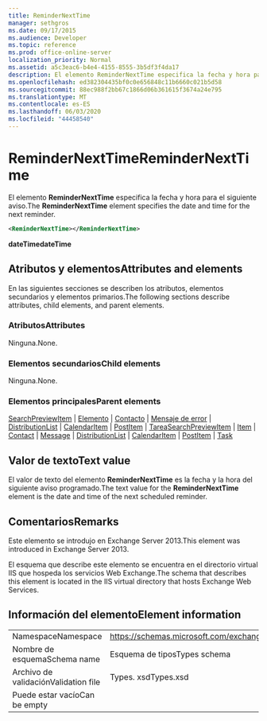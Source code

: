 ```yaml
---
title: ReminderNextTime
manager: sethgros
ms.date: 09/17/2015
ms.audience: Developer
ms.topic: reference
ms.prod: office-online-server
localization_priority: Normal
ms.assetid: a5c3eac6-b4e4-4155-8555-3b5df3f4da17
description: El elemento ReminderNextTime especifica la fecha y hora para el siguiente aviso.
ms.openlocfilehash: ed382304435bf0c0e656848c11b6660c021b5d58
ms.sourcegitcommit: 88ec988f2bb67c1866d06b361615f3674a24e795
ms.translationtype: MT
ms.contentlocale: es-ES
ms.lasthandoff: 06/03/2020
ms.locfileid: "44458540"
---
```

# <a name="remindernexttime"></a><span data-ttu-id="e6c95-103">ReminderNextTime</span><span class="sxs-lookup"><span data-stu-id="e6c95-103">ReminderNextTime</span></span>

<span data-ttu-id="e6c95-104">El elemento **ReminderNextTime** especifica la fecha y hora para el siguiente aviso.</span><span class="sxs-lookup"><span data-stu-id="e6c95-104">The **ReminderNextTime** element specifies the date and time for the next reminder.</span></span> 
  
```XML
<ReminderNextTime></ReminderNextTime>
```

 <span data-ttu-id="e6c95-105">**dateTime**</span><span class="sxs-lookup"><span data-stu-id="e6c95-105">**dateTime**</span></span>
## <a name="attributes-and-elements"></a><span data-ttu-id="e6c95-106">Atributos y elementos</span><span class="sxs-lookup"><span data-stu-id="e6c95-106">Attributes and elements</span></span>

<span data-ttu-id="e6c95-107">En las siguientes secciones se describen los atributos, elementos secundarios y elementos primarios.</span><span class="sxs-lookup"><span data-stu-id="e6c95-107">The following sections describe attributes, child elements, and parent elements.</span></span>
  
### <a name="attributes"></a><span data-ttu-id="e6c95-108">Atributos</span><span class="sxs-lookup"><span data-stu-id="e6c95-108">Attributes</span></span>

<span data-ttu-id="e6c95-109">Ninguna.</span><span class="sxs-lookup"><span data-stu-id="e6c95-109">None.</span></span>
  
### <a name="child-elements"></a><span data-ttu-id="e6c95-110">Elementos secundarios</span><span class="sxs-lookup"><span data-stu-id="e6c95-110">Child elements</span></span>

<span data-ttu-id="e6c95-111">Ninguna.</span><span class="sxs-lookup"><span data-stu-id="e6c95-111">None.</span></span>
  
### <a name="parent-elements"></a><span data-ttu-id="e6c95-112">Elementos principales</span><span class="sxs-lookup"><span data-stu-id="e6c95-112">Parent elements</span></span>

<span data-ttu-id="e6c95-113">[SearchPreviewItem](searchpreviewitem.md)  |  [Elemento](item.md)  |  [Contacto](contact.md)  |  [Mensaje de error](message-ex15websvcsotherref.md)  |  [DistributionList](distributionlist.md)  |  [CalendarItem](calendaritem.md)  |  [PostItem](postitem.md)  |  [Tarea](task.md)</span><span class="sxs-lookup"><span data-stu-id="e6c95-113">[SearchPreviewItem](searchpreviewitem.md) | [Item](item.md) | [Contact](contact.md) | [Message](message-ex15websvcsotherref.md) | [DistributionList](distributionlist.md) | [CalendarItem](calendaritem.md) | [PostItem](postitem.md) | [Task](task.md)</span></span>
  
## <a name="text-value"></a><span data-ttu-id="e6c95-114">Valor de texto</span><span class="sxs-lookup"><span data-stu-id="e6c95-114">Text value</span></span>

<span data-ttu-id="e6c95-115">El valor de texto del elemento **ReminderNextTime** es la fecha y la hora del siguiente aviso programado.</span><span class="sxs-lookup"><span data-stu-id="e6c95-115">The text value for the **ReminderNextTime** element is the date and time of the next scheduled reminder.</span></span> 
  
## <a name="remarks"></a><span data-ttu-id="e6c95-116">Comentarios</span><span class="sxs-lookup"><span data-stu-id="e6c95-116">Remarks</span></span>

<span data-ttu-id="e6c95-117">Este elemento se introdujo en Exchange Server 2013.</span><span class="sxs-lookup"><span data-stu-id="e6c95-117">This element was introduced in Exchange Server 2013.</span></span>
  
<span data-ttu-id="e6c95-118">El esquema que describe este elemento se encuentra en el directorio virtual IIS que hospeda los servicios Web Exchange.</span><span class="sxs-lookup"><span data-stu-id="e6c95-118">The schema that describes this element is located in the IIS virtual directory that hosts Exchange Web Services.</span></span>
  
## <a name="element-information"></a><span data-ttu-id="e6c95-119">Información del elemento</span><span class="sxs-lookup"><span data-stu-id="e6c95-119">Element information</span></span>

|||
|:-----|:-----|
|<span data-ttu-id="e6c95-120">Namespace</span><span class="sxs-lookup"><span data-stu-id="e6c95-120">Namespace</span></span>  <br/> |https://schemas.microsoft.com/exchange/services/2006/types  <br/> |
|<span data-ttu-id="e6c95-121">Nombre de esquema</span><span class="sxs-lookup"><span data-stu-id="e6c95-121">Schema name</span></span>  <br/> |<span data-ttu-id="e6c95-122">Esquema de tipos</span><span class="sxs-lookup"><span data-stu-id="e6c95-122">Types schema</span></span>  <br/> |
|<span data-ttu-id="e6c95-123">Archivo de validación</span><span class="sxs-lookup"><span data-stu-id="e6c95-123">Validation file</span></span>  <br/> |<span data-ttu-id="e6c95-124">Types. xsd</span><span class="sxs-lookup"><span data-stu-id="e6c95-124">Types.xsd</span></span>  <br/> |
|<span data-ttu-id="e6c95-125">Puede estar vacío</span><span class="sxs-lookup"><span data-stu-id="e6c95-125">Can be empty</span></span>  <br/> ||
   

